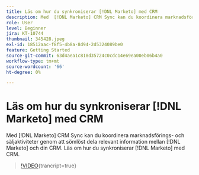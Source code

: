 ```yaml
---
title: Läs om hur du synkroniserar [!DNL Marketo] med CRM
description: Med  [!DNL Marketo] CRM Sync kan du koordinera marknadsförings- och säljaktiviteter genom att sömlöst dela relevant information mellan [!DNL Marketo] och din CRM. Läs om hur du synkroniserar [!DNL Marketo] med CRM.
role: User
level: Beginner
jira: KT-10744
thumbnail: 345428.jpeg
exl-id: 18512aac-f8f5-4b8a-8d94-2d5324089be0
feature: Getting Started
source-git-commit: 63d4aea1c818d35724c0cdc14e69ea00eb06b4a0
workflow-type: tm+mt
source-wordcount: '66'
ht-degree: 0%

---
```


# Läs om hur du synkroniserar [!DNL Marketo] med CRM

Med [!DNL Marketo] CRM Sync kan du koordinera marknadsförings- och säljaktiviteter genom att sömlöst dela relevant information mellan [!DNL Marketo] och din CRM. Läs om hur du synkroniserar [!DNL Marketo] med CRM.

>[!VIDEO](https://video.tv.adobe.com/v/345428/?quality=12&learn=on){trancript=true}
